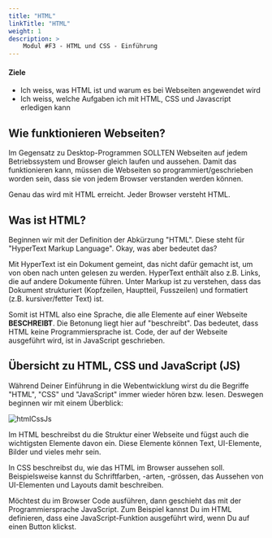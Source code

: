 ```yaml
---
title: "HTML"
linkTitle: "HTML"
weight: 1
description: >
    Modul #F3 - HTML und CSS - Einführung
---
```


#### Ziele
* Ich weiss, was HTML ist und warum es bei Webseiten angewendet wird
* Ich weiss, welche Aufgaben ich mit HTML, CSS und Javascript erledigen kann

## Wie funktionieren Webseiten?
Im Gegensatz zu Desktop-Programmen SOLLTEN Webseiten auf jedem Betriebssystem und Browser gleich laufen und aussehen. Damit das funktionieren kann, müssen die Webseiten so programmiert/geschrieben worden sein, dass sie von jedem Browser verstanden werden können.

Genau das wird mit HTML erreicht. Jeder Browser versteht HTML.

## Was ist HTML?
Beginnen wir mit der Definition der Abkürzung "HTML". Diese steht für "HyperText Markup Language". Okay, was aber bedeutet das?

Mit HyperText ist ein Dokument gemeint, das nicht dafür gemacht ist, um von oben nach unten gelesen zu werden. HyperText enthält also z.B. Links, die auf andere Dokumente führen. Unter Markup ist zu verstehen, dass das Dokument strukturiert (Kopfzeilen, Hauptteil, Fusszeilen) und formatiert (z.B. kursiver/fetter Text) ist.

Somit ist HTML also eine Sprache, die alle Elemente auf einer Webseite **BESCHREIBT**. Die Betonung liegt hier auf "beschreibt". Das bedeutet, dass HTML keine Programmiersprache ist. Code, der auf der Webseite ausgeführt wird, ist in JavaScript geschrieben.


## Übersicht zu HTML, CSS und JavaScript (JS)
Während Deiner Einführung in die Webentwicklung wirst du die Begriffe "HTML", "CSS" und "JavaScript" immer wieder hören bzw. lesen. Deswegen beginnen wir mit einem Überblick:

![htmlCssJs](../html-css-js.png "HTML, CSS und JavaScript")

Im HTML beschreibst du die Struktur einer Webseite und fügst auch die wichtigsten Elemente davon ein. Diese Elemente können Text, UI-Elemente, Bilder und vieles mehr sein.

In CSS beschreibst du, wie das HTML im Browser aussehen soll. Beispielsweise kannst du Schriftfarben, -arten, -grössen, das Aussehen von UI-Elementen und Layouts damit beschreiben.

Möchtest du im Browser Code ausführen, dann geschieht das mit der Programmiersprache JavaScript.  Zum Beispiel kannst Du im HTML definieren, dass eine JavaScript-Funktion ausgeführt wird, wenn Du auf einen Button klickst.
